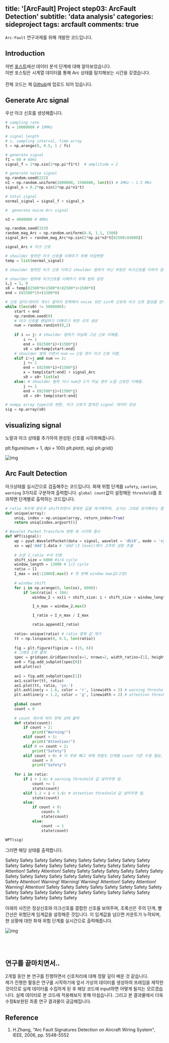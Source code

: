 title: '[ArcFault] Project step03: ArcFault Detection'
subtitle: 'data analysis'
categories: sideproject
tags: arcfault
comments: true
---
`Arc-Fault` 연구과제를 위해 개발한 코드입니다.

## Introduction
저번 [포스트](https://geonkimdcu.github.io/sideproject/2021/02/09/SP-ArcFault-3/)에선 데이터 분석 단계에 대해 알아보았습니다. <br>
이번 포스팅은 시계열 데이터를 통해 Arc 상태를 탐지해보는 시간을 갖겠습니다. <br><br>
전체 코드는 제 [Github](https://github.com/GeonKimdcu/SideProject)에 업로드 되어 있습니다.

## Generate Arc signal
우선 아크 신호를 생성해줍니다.
```python
# sampling rate
fs = 10000000 # 10MHz

# signal length
# s, sampling interval, time array
t = np.arange(0, 0.5, 1 / fs)

# generate signal
f1 = 60 # 60Hz
signal_f = 2*np.sin(2*np.pi*f1*t)  # amplitude = 2

# generate noise signal
np.random.seed(222)
n1 = np.random.uniform(1000000, 1500000, len(t)) # 1MHz ~ 1.5 MHz
signal_n = 0.2*np.sin(2*np.pi*n1*t)

# total signal
normal_signal = signal_f + signal_n

#  generate noise Arc signal

n3 = 4000000 # 4MHz

np.random.seed(333)
random_mag_Arc = np.random.uniform(0.8, 1.1, 1500)
signal_Arc = random_mag_Arc*np.sin(2*np.pi*n3*t[82500:84000])

signal_Arc # 아크 신호

# shoulder 범위만 아크 신호를 더해주기 위해 타입변환
temp = list(normal_signal)

# shoulder 범위만 아크 신호 더하고 shoulder 범위가 아닌 부분은 아크신호를 더하지 않음.

# shoulder 범위에 아크신호를 더해주기 위해 범위 설정
i,j = 1, 0
s0 = temp[82500*0+1500*0:82500*1+1500*0]
end = (82500*1)+(1500*0)

# 신호 길이(데이터 개수) 끝까지 반복해서 noise 섞인 sin파 신호와 아크 신호 합성을 반복해줌.
while (len(s0) != 5000000):
    start = end
    np.random.seed(0)
    # 아크 신호를 랜덤하기 더해주기 위한 규칙 생성
    num = random.randint(0,2)
    
    if i == j: # shoulder 범위가 아닐때 그냥 신호 더해줌.
        i += 1
        end = (82500*i)+(1500*j)
        s0 = s0+temp[start:end]
    # shoulder 범위 이면서 num == 2일 경우 아크 신호 더함.
    elif i!=j and num == 2:
        j += 1
        end = (82500*i)+(1500*j)
        x = temp[start:end] + signal_Arc
        s0 = s0+ list(x) 
    else: # shoulder 범위 이나 num은 2가 아닐 경우 노말 신호만 더해줌.
        j += 1
        end = (82500*i)+(1500*j)
        s0 = s0+ temp[start:end] 

# numpy array type으로 변환, 아크 신호가 합쳐진 signal 데이터 완성        
sig = np.array(s0)
```

## visualizing signal

노말과 아크 상태를 추가하여 완성된 신호를 시각화해줍니다.

plt.figure(num = 1, dpi = 100)
plt.plot(t, sig)
plt.grid()

![img](/assets/img/arcpost/arc_picture01.png)

## Arc Fault Detection
아크상태를 실시간으로 검출해주는 코드입니다. 화재 위험 단계를 `safety`, `caution`, `warning` 3가지로 구분하여 출력합니다.
`global count`값이 설정해둔 `threshold`를 초과하면 단계별로 출력하는 코드입니다.

```python
# ratio 계수에 윈도우 shift하면서 중복된 값을 제거해주며, 순서는 그대로 유지해주는 함수 생성
def unique(array):
    uniq, index = np.unique(array, return_index=True)
    return uniq[index.argsort()]

# Wavelet Packet Transform 변환 후 시각화 함수
def WPT(signal):
    wp = pywt.WaveletPacket(data = signal, wavelet = 'db10', mode = 'symmetric') # 'db10'의 wavelet family 사용
    xx = wp['ddd'].data # 'ddd'(3 level)에서 고주파 성분 추출
    
    # 논문 I_ratio 수식 인용
    shift_size = 6000 #1/4 cycle
    window_length = 12000 # 1/2 cycle
    ratio = []
    I_max = xx[:12000].max() # 첫 번째 window max값(고정)
    
    # window shift
    for i in np.arange(0, len(xx), 6000):
        if len(ratio) < 104:
            window_2 = xx[i + shift_size: i + shift_size + window_length]

            I_n_max = window_2.max()

            I_ratio = I_n_max / I_max

            ratio.append(I_ratio)
            
    ratio= unique(ratio) # ratio 중복 값 제거
    tt = np.linspace(0, 0.5, len(ratio))
    
    fig = plt.figure(figsize = (15, 6))
    # 그래프 2개 출력
    spec = gridspec.GridSpec(ncols=1, nrows=2, width_ratios=[1], height_ratios=[1, 3])
    ax0 = fig.add_subplot(spec[0])
    ax0.plot(xx)
    
    ax1 = fig.add_subplot(spec[1])
    ax1.scatter(tt, ratio)
    ax1.plot(tt, ratio, 'yx-')
    plt.axhline(y = 1.6, color = 'r', linewidth = 2) # warning threshold
    plt.axhline(y = 1.2, color = 'g', linewidth = 2) # attention threshold
    
    global count
    count = 0
    
    # count 개수에 따라 현재 상태 출력
    def state(count):
        if count > 2:
            print("Warning!")
        elif count > 1:
            print("Attention!")
        elif 0 <= count < 2:
            print("Safety")
        elif count < 0: # 이 부분 빼고 위에 위험도 단계별 count 기준 수정 필요.
            count = 0
            print("Safety")
    
    for i in ratio:
        if i > 1.6: # warning threshold 값 넣어주면 됨.
            count += 1
            state(count)
        elif 1.2 < i < 1.6: # attention threshold 값 넣어주면 됨.
            state(count)
        else:
            if count < 0:
                count= 0
                state(count)
            else:
                count -= 1
                state(count)
    
WPT(sig)
```
그러면 해당 상태를 출력합니다.

Safety
Safety
Safety
Safety
Safety
Safety
Safety
Safety
Safety
Safety
Safety
Safety
Safety
Safety
Safety
Safety
Safety
Safety
Safety
Safety
Attention!
Safety
Attention!
Safety
Safety
Safety
Safety
Safety
Safety
Safety
Safety
Safety
Safety
Safety
Safety
Safety
Safety
Safety
Safety
Safety
Safety
Attention!
Warning!
Warning!
Warning!
Attention!
Safety
Attention!
Warning!
Attention!
Safety
Safety
Safety
Safety
Safety
Safety
Safety
Safety
Safety
Safety
Safety
Safety
Safety
Safety
Safety
Safety
Safety
Safety
Safety
Safety
Safety
Safety
Safety

아래의 사진은 정상신호와 아크신호를 결합한 신호를 보여주며,  초록선은 주의 단계, 빨간선은 위험단계 임계값을 설정해준 것입니다. 이 임계값을 넘으면 카운트가 누적되며, 현 상황에 대한 화재 위험 단계를 실시간으로 출력해줍니다.

![img](/assets/img/arcpost/arc_picture02.png)

<br><br>

## 연구를 끝마치면서..
2개월 동안 본 연구를 진행하면서 신호처리에 대해 정말 깊이 배운 것 같습니다. 
<br>
제가 진행한 활동은 연구를 시작하기에 앞서 가상의 데이터를 생성하여 프레임을 제작한 것이므로 실제 데이터를 수집하게 된 후 해당 코드에 input하면 어떻게 될지는 모르겠습니다. 실제 데이터로 본 코드에 적용해보지 못해 아쉽습니다. 그리고 본 결과물에서 더욱 수정&보완된 최종 연구 결과물이 궁금해집니다.


## Reference
1. H.Zhang, "Arc Fault Signatures Detection on Aircraft Wiring System", IEEE, 2006, pp. 5548-5552
